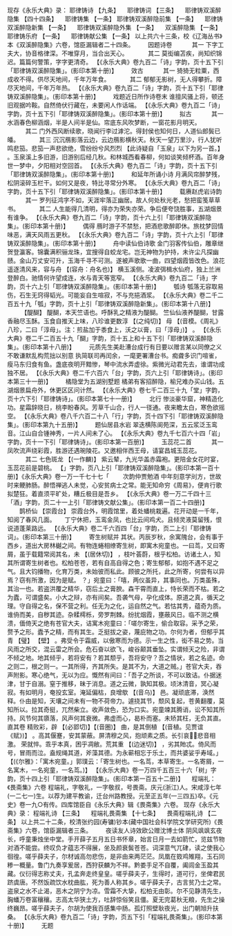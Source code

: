 <!-- { "loadSidebar": true } -->
现存《永乐大典》录：
耶律铸诗 【九条】 　耶律铸词 【三条】 　耶律铸双溪醉隐集 【四十四条】 　耶律铸集 【一条】 
耶律铸双溪醉隐前集 【一条】 　耶律铸双溪醉隐新集 【一条】 　耶律铸双溪醉隐外集 【一条】 　双溪醉隐集 【一条】 
耶律铸乐府 【一条】 　耶律铸献公集 【一条】 
以上共六十三条，校《辽海丛书》本《双溪醉隐集》六卷，馆臣漏辑者二十四条。
　　因题诗卷
　　　其一
下字工夫大，协音格律深。不唯穿月，当合出天心。
　　　其二
莫衒编苫疾，尚知织锦迟。篇篇何警策，字字更清奇。
 【《永乐大典》卷九百二「诗」字韵，页十五下引「耶律铸双溪醉隐集」。(影印本第十册)】 
　　效古
　　　其一
猗猗无粒粟，西成收不得。供尽天地间，千年万年食。
　　　其二
郁郁无影树，无人得攀折。障尽天地间，千年万年热。
 【《永乐大典》卷九百二「诗」字韵，页十五下引「耶律铸双溪醉隐集」。(影印本第十册)】 
　　戏题近日所作诗卷末
谁擅风骚上将，顿还旧观据吟鞍。自然倚伏行藏在，未要闲人作话端。
 【《永乐大典》卷九百二「诗」字韵，页十五下引「耶律铸双溪醉隐集」。(影印本第十册)】 
　　拟古
　　　其一
水涵春色柳涵烟，半是人间半是仙。帘底东风吹梦断，一窗花影月明天。
　　　其二
门外西风断续歌，晓闻行李过滹沱。得封侯也知何日，人道仙郎鬓已皤。
　　　其三
沉沉鴈影落云边，云边鴈影横秋天。秋天一望万里沙，行人犹听鸣悲笳。悲笳一声悲欲绝，雪纷纷兮风烈烈 【此诗疑自「玉泉」以下为另一首。】 。玉泉溪上多旧游，旧游别后经几秋。和林城西看春柳，何如谈笑倾杯酒。百年身世一梦中，夕阳相对空回首。
 【《永乐大典》卷九百二「诗」字韵，页十五下引「耶律铸双溪醉隐集」。(影印本第十册)】 
　　和延年所诵小诗
月满风帘醉梦残，松阴滚碎玉栏干。如何又是夜，特比寻常分外寒。
 【《永乐大典》卷九百二「诗」字韵，页十五下引「耶律铸双溪醉隐集」。(影印本第十册)】 
　　载赓赵虎岩诗韵
　　　其一
罗列征鸿字不如，天涯牢落正幽居。故人何处秋光老，愁把蛮笺草草书。
　　　其二
人生能得几清明，得亦为荣失亦荣。争后便夸饶胜事，五湖烟景有谁争。
 【《永乐大典》卷九百二「诗」字韵，页十六上引「耶律铸双溪醉隐集」。(影印本第十册)】 
　　偶得
鴈时游子不禁愁，把酒悲歌醉即休。旅枕梦回情味恶，满天风雨五更秋。
 【《永乐大典》卷九百二「诗」字韵，页十六上引「耶律铸双溪醉隐集」。(影印本第十册)】 
　　舟中读仙伯诗歌
金门羽客传仙伯，雕章继贺登瀛客。锦囊满积骊龙珠，宜搜得自蛟龙宅。岂无神物为护持，未许尘凡探幽赜。金山万丈安可升，玉海千寻不可测。遂被声歌歌一曲，四望烟霞皆改色。浪花遥逐清风来，容与舟 【(容舟：舟名也)】 横玉溪侧。凌波弭楫水仙府，独上兰洲登醉白。驰情何许望成连，水与青天等宽窄。
 【《永乐大典》卷九百二「诗」字韵，页十六上引「耶律铸双溪醉隐集」。(影印本第十册)】 
　　瓠诗
瓠落无容取易伤，石生无窍得韬光。可能妄自生喧寂，不与充挹酒浆。
 【《永乐大典》卷二千二百五十九「瓠」字韵，页十上引「耶律铸双溪醉隐新集」。(影印本第十八册)】 
　　 【醍醐】 
醍醐，本天竺语也。呼酥乳之精液为醍醐。
竺仙仙液养醍醐，甘露香融尽玉酥。玉食自推天上味，八珍谁更数淳 【(之纯切)】 母 【(音模。《周礼》八珍，二曰「淳母」。注：煎盐加于黍食上，沃之以膏，曰「淳母」)】 。
 【《永乐大典》卷二千二百五十九「醐」字韵，页十五上和十五下引「耶律铸双溪醉隐集」。(影印本第十八册)】 
　　元质先生美赴漕台成行有日要以赠言某以同僚之义不敢谦默乱构荒拙以别意
执简联司再闰余，一麾更署漕台书。痴聋多识门喧雀，瘦马东归食有鱼。盏底夜明开黯惨，琴中流水弄虚徐。紫微光动君先去，谁谓功成独不居。
 【《永乐大典》卷二千六百六「台」字韵，页六上引「耶律铸诗」。(影印本第三十一册)】 
　　橘隐堂为五湖别墅题
橘弟有客招醉隐，榆兄难办买山钱。五湖烟景扁舟外，休更区区问计然。
 【《永乐大典》卷七千二百三十九「堂」字韵，页十六下引「耶律铸诗」。(影印本第七十一册)】 
　　北行
惨淡豪华窟，神精造化功。星霜辞晓日，桃李盼春风。芳草千山合，行人一径通。夜来瞻太白，寒色欲摇空。
 【《永乐大典》卷八千六百二十八「行」字韵，页十四下引「耶律铸双溪醉隐集」。(影印本第九十五册)】 
　　题仙居县水岩
翠迭横陈阆苑深，五云浆泛玉鸾音。江山自合锺神秀，一片人间未了心。
 【《永乐大典》卷九千七百六十四「岩」字韵，页十一下引「耶律铸诗」。(影印本第一百册)】 
　　玉蕊花二首
　　　其一
凤吹流声绕彩霞，胜游还遇琬陵花。又邀相伴西王母，请宴昌城玉蕊花。
　　　其二
七色斑龙 【(一作麟)】 紫云辇，九光华盖赤霜袍。更陪金女花时宴，玉蕊花前是碧桃。
 【」字韵，页八上引「耶律铸双溪醉隐集」。(影印本第一百十册)】《永乐大典》卷一万一千七十七「 
　　次韵仲贾勉酒
中年刻意学刓方，世故时来鲠肺肠。醉悟禅逃人未觉，心安贫病士之常。能无知命穷《周易》，便肯行歌拟楚狂。着直须平旷处，糟丘极目是吾乡。
 【《永乐大典》卷一万二千四十三「酒」字韵，页二十一上引「耶律铸文献公集」。(影印本第一百二十四册)】 
　　鹊桥仙 【崇霞台】 
崇霞台外，明霞馆里，着处蟠桃栽遍。花开动是一千年，知阅了春风几面。　　丁宁休把，玉鸾金凤，也比云间鸡犬。且倾灵液莫留残，恨说道蓬莱路远。
 【《永乐大典》卷二千六百四「台」字韵，页二上引「耶律铸词」。(影印本第三十册)】 
　　寄生树赋并
其状。丙辰岁秋，余寓隗台，会有事于西乡，道出大房林樾之间。有物连蜷相缭寄生树，即寓木宛童也。一曰茑，又曰寄屑，虽于载籍常阅其名，未 【(居休切)】 ，枝叶荟蔚，根乎松柏。访诸土人，知其所谓寄生树者也。松柏苍苍，若有自高自得之色；寄生郁郁，如抱不遇不足之气。且大钧播物，化育万类，未始彼而私此。顾彼之所托，此之所寄，何尝有以异焉？窃有所激，因为是赋。
？」宛童曰：「嘻，两仪虽异，其事同也。万类虽殊，其治一也。若盗洪覆之精华，窃后土之膏腴。森干霄而直上，恃长荣而不枯。若之为蠹，可谓盛矣。小大之辩，亦有间矣。吾袭气母，孕化成体。原道之真，循天之理。守自得之名，保不营之利。任无为之化，运自然之气。若怙其秀，蕴奇为质。谁侜而美，自秽其迹。杂糅樗栎，旁罗荆棘。纷扰烟霞，壅蔽风日。临不测之横溃，偭倚天之绝有苍官大夫，诘寓木宛童曰：「嗟尔寄生，偷合取容。采予之荣，赘予之形。蠹予之精，而有其生。乏挺拔之姿，蔑庇物之功。尔何为者，但郁乎其青 【璧】  【壁】 。弗受令于霜威，以傲寒而为德。示一生之性，衒不易之势。当风雨之所交，混云雷之所会。危石奋以欲飞，峻谷颠其垂坠。实谓倾天之险，非谓不倾之地。地其倾乎，若将安有？若其颓乎，吾将安守？吾之情状，若之名迹。命之则二，根之则一。一其所得，齐其所失。是其不为，大道之贼。」苍官大夫，吞声附影。寒心绝气，无以为应。慨然有间曰：「吾子之所谈，不可以致诘。仆据迷津，甘于自溺。窒于推移，昧于消息。道之云微，孰知其极。顷沐清音，冥心凝寂。有如明月，奄投玄室。淹延偏枯，良增歍 【(音乌)】 邑。凝顽底滞，涣然释。仆由是知，天壤之间未有一物不荷帝力。遽挠其节，颓风复起，苍黄翻覆，莫知所以。拉其奇挺，兀然柴立。收声敛色，恐为口实。宛童竦其腾诮，讼不知其所持。风节何其隳落，风声何其衰微。弗虚而心，曷朴而塞。未矫其枉，无负其直。直其卷 精败彩，辟 【(必郢切)】【(音圈)】 曲，是其倒植 【(音植。见贾谊《赋》)】 。高其偃蹇，安其蒙蔽。屏清穆之风，抱顽素之质。长引哀，悲音相激。 荣就悴。乖乎本真，困乎凋敝。荒其重 【(边迷切)】 ，劣其貤忒。倚风而号，冒雨而泣。盍规绳其道，斧藻其德。为永蕲相忘于乐土，而共婆娑乎寿域。」 【(《尔雅》：「寓木宛童。」郭璞云：「寄生树也。一名茑，本草寄生。一名寄屑，一名寓木，一名宛童，一名茑。)】 
 【《永乐大典》卷一万四千五百三十六「树」字韵，页十四上引「耶律铸双溪醉隐集」。(影印本第一百五十二册)】 
　程端礼：《畏斋集》六卷
程端礼，字敬礼，一字敬叔，号畏斋。庆元(浙江)人。宋咸淳七年(一二七一)生。以荐为建平教谕，迁台州路教授。元至正五年(一三四五)卒。《元史》卷一九○有传。四库馆臣自《永乐大典》辑《畏斋集》六卷。
现存《永乐大典》录：
程端礼诗 【三条】 　程端礼畏斋集 【十七条】 　畏斋程端礼诗 【二条】 
以上共二十二条，校清张约园(寿镛)钞本(藏中国社会科学院文学研究所)《畏斋集》六卷，馆臣漏辑者三条。
　　夜读友人诗效欧公赠沈博士体
阴风飒飒玄夜长，呼童秉烛坐中堂。手开薛子五月五日书怀章，始言日月一去如箭忙，览兹节物对酒不能尝。终叹负才蕴志不得展，坐及颜衰鬓苍苍。词深意气兀硉，读之使我心徊徨。嗟乎薛夫子，尔材诚高勿悲伤，是非由来两茫茫。凤凰在笯鸡雉翔，玉石同糁一概量。鲁门九奏享爰居，西狩获麟为不祥。黔娄手足不自覆，阖闾金玉盈其藏。仪衍得志称丈夫，孔孟奔走终皇皇。嗟乎薛夫子，生得时，道可行，坐俾君民跻虞唐。不然饭疏饮水枕曲肱，死为善人称其乡。嗟乎薛夫子，古言贫乃士之常。盗泉之水不止渴，恶木之阴宁为凉。雪霜不大挚，松柏无由彰。尔不见静清先生，胸蟠万卷富穰穰。志高太华狭土方，吐辞惊俗笑且僵。夏无完葛秋无粮，先生之操终巍昂。嗟乎薛夫子，尔胡为使我百感集中肠。孤灯照壁耿夜光，出门朝旭升扶桑。
 【《永乐大典》卷九百二「诗」字韵，页五下引「程端礼畏斋集」。(影印本第十册)】 
　　无题
